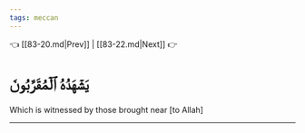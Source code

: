 ```yaml
---
tags: meccan
---
```


👈 [[83-20.md|Prev]] | [[83-22.md|Next]] 👉

# يَشۡهَدُهُ ٱلۡمُقَرَّبُونَ

Which is witnessed by those brought near [to Allah]

---


